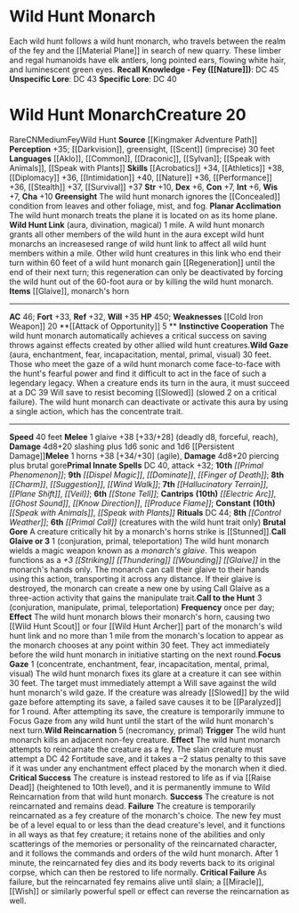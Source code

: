 ﻿---
ac: '46'
alignment: CN
all_resistance: null
burrow_speed: null
charisma: '+10'
climb_speed: null
constitution: '+7'
creature_ability:
- Attack of Opportunity
- Brutal Gore
- Call Glaive or [three-actions]
- Call to the Hunt
- Focus
- Gaze
- Greensight
- Instinctive Cooperation
- Planar Acclimation
- Wild Gaze
- Wild Hunt Link
- Wild
- Reincarnation
creature_family: '[[DATABASE/monsterfamily/Wild Hunt|Wild Hunt]]'
description: 'Each wild hunt follows a wild hunt monarch, who travels between the
  realm of the fey and the [[DATABASE/plane/Material Plane|Material Plane]] in search
  of new quarry. These limber and regal humanoids have elk antlers, long pointed ears,
  flowing white hair, and luminescent green eyes.<br/><br/><b><u>Recall Knowledge
  - Fey</u> ( [[DATABASE/skill/Nature|Nature]] )</b>: DC 45<br/><b><u>Unspecific Lore</u></b>:
  DC 43<br/><b><u>Specific Lore</u></b>: DC 40'
dexterity: '+6'
element: null
fly_speed: null
fortitude: '+33'
hardness: null
hp: '450'
id: '2216'
immunity: null
intelligence: '+6'
land_speed: '40'
language:
- '[[DATABASE/language/Aklo|Aklo]]'
- '[[DATABASE/language/Common|Common]]'
- '[[DATABASE/language/Draconic|Draconic]]'
- '[[DATABASE/language/Sylvan|Sylvan]] ; [[DATABASE/spell/Speak with Animals|speak
  with animals]]'
- '[[DATABASE/spell/Speak with Plants|speak withplants]]'
level: '20'
max_speed: '40'
name: Wild Hunt Monarch
perception: '+35'
rarity: Rare
reflex: '+32'
resistance: null
rus_type_level: null
school: null
sense:
- '[[DATABASE/monsterability/Darkvision|greater darkvision]]'
- greensight
- '[[DATABASE/monsterability/Scent|scent]] (imprecise) 30 feet'
size: Medium
skill:
- '[[DATABASE/skill/Acrobatics|Acrobatics]] +34'
- '[[DATABASE/skill/Athletics|Athletics]] +38'
- '[[DATABASE/skill/Diplomacy|Diplomacy]] +36'
- '[[DATABASE/skill/Intimidation|Intimidation]] +40'
- '[[DATABASE/skill/Nature|Nature]] +36'
- '[[DATABASE/skill/Performance|Performance]] +36'
- '[[DATABASE/skill/Stealth|Stealth]] +37'
- '[[DATABASE/skill/Survival|Survival]] +37'
source: '[[DATABASE/source/Kingmaker Adventure Path|Kingmaker Adventure Path]]'
speed:
- 40 feet
spell:
- '[[DATABASE/spell/Charm|Charm]]'
- '[[DATABASE/spell/Dispel Magic|DispelMagic]]'
- '[[DATABASE/spell/Dominate|Dominate]]'
- '[[DATABASE/spell/Electric Arc|Electric Arc]]'
- '[[DATABASE/spell/Finger of Death|Finger of Death]]'
- '[[DATABASE/spell/Ghost Sound|Ghost Sound]]'
- '[[DATABASE/spell/Hallucinatory Terrain|Hallucinatory Terrain]]'
- '[[DATABASE/spell/Know Direction|Know Direction]]'
- '[[DATABASE/spell/Plane Shift|Plane Shift]]'
- '[[DATABASE/spell/Primal Phenomenon|Primal Phenomenon]]'
- '[[DATABASE/spell/Produce Flame|Produce Flame]]'
- '[[DATABASE/spell/Speak with Animals|Speak with Animals]]'
- '[[DATABASE/spell/Speak with Plants|Speak with Plants]]'
- '[[DATABASE/spell/Stone Tell|Stone Tell]]'
- '[[DATABASE/spell/Suggestion|Suggestion]]'
- '[[DATABASE/spell/Veil|Veil]]'
- '[[DATABASE/spell/Wind Walk|Wind Walk]]'
strength: '+10'
strength_req: '10'
strongest_save:
- Will
swim_speed: null
trait:
- '[[DATABASE/trait/Fey|Fey]]'
- '[[DATABASE/trait/Rare|Rare]]'
- '[[DATABASE/trait/Wild Hunt|Wild Hunt]]'
type: Creature
vision: Greater darkvision
weakest_save:
- Reflex
weakness:
- '[[DATABASE/equipment/Cold Iron Weapon|cold iron]] 20'
will: '+35'
wisdom: '+7'

---
# Wild Hunt Monarch

Each wild hunt follows a wild hunt monarch, who travels between the realm of the fey and the [[Material Plane]] in search of new quarry. These limber and regal humanoids have elk antlers, long pointed ears, flowing white hair, and luminescent green eyes.
**Recall Knowledge - Fey ([[Nature]])**: DC 45
**Unspecific Lore**: DC 43
**Specific Lore**: DC 40

# Wild Hunt Monarch<span class="item-type">Creature 20</span>

<span class="trait-rare item-trait">Rare</span><span class="trait-alignment item-trait">CN</span><span class="trait-size item-trait">Medium</span><span class="item-trait">Fey</span><span class="item-trait">Wild Hunt</span>
**Source** [[Kingmaker Adventure Path]]
**Perception** +35; [[Darkvision]], greensight, [[Scent]] (imprecise) 30 feet
**Languages** [[Aklo]], [[Common]], [[Draconic]], [[Sylvan]]; [[Speak with Animals]], [[Speak with Plants]]
**Skills** [[Acrobatics]] +34, [[Athletics]] +38, [[Diplomacy]] +36, [[Intimidation]] +40, [[Nature]] +36, [[Performance]] +36, [[Stealth]] +37, [[Survival]] +37
**Str** +10, **Dex** +6, **Con** +7, **Int** +6, **Wis** +7, **Cha** +10
**Greensight** The wild hunt monarch ignores the [[Concealed]] condition from leaves and other foliage, mist, and fog.
**Planar Acclimation** The wild hunt monarch treats the plane it is located on as its home plane.
**Wild Hunt Link** (aura, divination, magical) 1 mile. A wild hunt monarch grants all other members of the wild hunt in the aura except wild hunt monarchs an increasesed range of wild hunt link to affect all wild hunt members within a mile. Other wild hunt creatures in this link who end their turn within 60 feet of a wild hunt monarch gain [[Regeneration]] until the end of their next turn; this regeneration can only be deactivated by forcing the wild hunt out of the 60-foot aura or by killing the wild hunt monarch.
**Items** [[Glaive]], monarch's horn

---
**AC** 46; **Fort** +33, **Ref** +32, **Will** +35
**HP** 450; **Weaknesses** [[Cold Iron Weapon]] 20
<span class="in-box-ability">**[[Attack of Opportunity]] <span class="action-icon">5</span> ** </span><span class="in-box-ability">**Instinctive Cooperation** The wild hunt monarch automatically achieves a critical success on saving throws against effects created by other allied wild hunt creatures.</span><span class="in-box-ability">**Wild Gaze** (aura, enchantment, fear, incapacitation, mental, primal, visual) 30 feet. Those who meet the gaze of a wild hunt monarch come face-to-face with the hunt's fearful power and find it difficult to act in the face of such a legendary legacy. When a creature ends its turn in the aura, it must succeed at a DC 39 Will save to resist becoming [[Slowed]] (slowed 2 on a critical failure). The wild hunt monarch can deactivate or activate this aura by using a single action, which has the concentrate trait.</span>

---
**Speed** 40 feet
<span class="in-box-ability">**Melee** <span class="action-icon">1</span> glaive +38 [+33/+28] (deadly d8, forceful, reach), **Damage** 4d8+20 slashing plus 1d6 sonic and 1d6 [[Persistent Damage]]</span><span class="in-box-ability">**Melee** <span class="action-icon">1</span> horns +38 [+34/+30] (agile), **Damage** 4d8+20 piercing plus brutal gore</span>**Primal Innate Spells** DC 40, attack +32; **10th** _[[Primal Phenomenon]]_; **9th** _[[Dispel Magic]]_, _[[Dominate]]_, _[[Finger of Death]]_; **8th** _[[Charm]]_, _[[Suggestion]]_, _[[Wind Walk]]_; **7th** _[[Hallucinatory Terrain]]_, _[[Plane Shift]]_, _[[Veil]]_; **6th** _[[Stone Tell]]_; **Cantrips** **(10th)** _[[Electric Arc]]_, _[[Ghost Sound]]_, _[[Know Direction]]_, _[[Produce Flame]]_; **Constant** **(10th)** _[[Speak with Animals]]_, _[[Speak with Plants]]_
**Rituals** DC 44; **8th** _[[Control Weather]]_; **6th** _[[Primal Call]]_ (creatures with the wild hunt trait only)
<span class="in-box-ability">**Brutal Gore** A creature critically hit by a monarch's horns strike is [[Stunned]].</span><span class="in-box-ability">**Call Glaive or 3** <span class="action-icon">1</span> (conjuration, primal, teleportation) The wild hunt monarch wields a magic weapon known as a _monarch's glaive_. This weapon functions as a _+3 [[Striking]] [[Thundering]] [[Wounding]] [[Glaive]]_ in the monarch's hands only. The monarch can call their glaive to their hands using this action, transporting it across any distance. If their glaive is destroyed, the monarch can create a new one by using Call Glaive as a three-action activity that gains the manipulate trait.</span><span class="in-box-ability">**Call to the Hunt** <span class="action-icon">3</span> (conjuration, manipulate, primal, teleportation) **Frequency** once per day; **Effect** The wild hunt monarch blows their monarch's horn, causing two [[Wild Hunt Scout]] or four [[Wild Hunt Archer]] part of the monarch's wild hunt link and no more than 1 mile from the monarch's location to appear as the monarch chooses at any point within 30 feet. They act immediately before the wild hunt monarch in initiative starting on the next round.</span><span class="in-box-ability">**Focus Gaze** <span class="action-icon">1</span> (concentrate, enchantment, fear, incapacitation, mental, primal, visual) The wild hunt monarch fixes its glare at a creature it can see within 30 feet. The target must immediately attempt a Will save against the wild hunt monarch's wild gaze. If the creature was already [[Slowed]] by the wild gaze before attempting its save, a failed save causes it to be [[Paralyzed]] for 1 round. After attempting its save, the creature is temporarily immune to Focus Gaze from any wild hunt until the start of the wild hunt monarch's next turn.</span><span class="in-box-ability">**Wild Reincarnation** <span class="action-icon">5</span> (necromancy, primal) **Trigger** The wild hunt monarch kills an adjacent non-fey creature. **Effect** The wild hunt monarch attempts to reincarnate the creature as a fey. The slain creature must attempt a DC 42 Fortitude save, and it takes a –2 status penalty to this save if it was under any enchantment effect placed by the monarch when it died. 
**Critical Success** The creature is instead restored to life as if via [[Raise Dead]] (heightened to 10th level), and it is permanently immune to Wild Reincarnation from that wild hunt monarch. 
**Success** The creature is not reincarnated and remains dead. 
**Failure** The creature is temporarily reincarnated as a fey creature of the monarch's choice. The new fey must be of a level equal to or less than the dead creature's level, and it functions in all ways as that fey creature; it retains none of the abilities and only scatterings of the memories or personality of the reincarnated character, and it follows the commands and orders of the wild hunt monarch. After 1 minute, the reincarnated fey dies and its body reverts back to its original corpse, which can then be restored to life normally. 
**Critical Failure** As failure, but the reincarnated fey remains alive until slain; a [[Miracle]], [[Wish]] or similarly powerful spell or effect can reverse the reincarnation as well.</span>